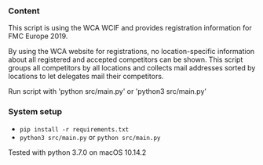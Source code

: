 ### Content
This script is using the WCA WCIF and  provides registration information for FMC Europe 2019.

By using the WCA website for registrations, no location-specific information about all registered and accepted competitors can be shown. This script groups all competitors by all locations and collects mail addresses sorted by locations to let delegates mail their competitors.

Run script with 'python src/main.py' or 'python3 src/main.py'

### System setup

- `pip install -r requirements.txt`
- `python3 src/main.py` or `python src/main.py`

Tested with python 3.7.0 on macOS 10.14.2
